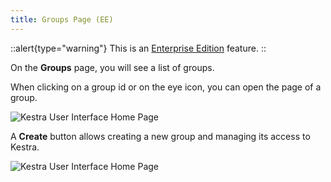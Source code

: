 ```yaml
---
title: Groups Page (EE)
---
```


::alert{type="warning"}
This is an [Enterprise Edition](https://kestra.io/enterprise) feature.
::

On the **Groups** page, you will see a list of groups.

When clicking on a group id or on the eye icon, you can open the page of a group.

![Kestra User Interface Home Page](/docs/user-interface-guide/19-EE-Groups.png)

A **Create** button allows creating a new group and managing its access to Kestra.

![Kestra User Interface Home Page](/docs/user-interface-guide/20-EE-Groups-Access.png)